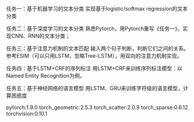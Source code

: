 任务一：基于机器学习的文本分类
实现基于logistic/softmax regression的文本分类

任务二：基于深度学习的文本分类
熟悉Pytorch，用Pytorch重写《任务一》，实现CNN、RNN的文本分类；

任务三：基于注意力机制的文本匹配
输入两个句子判断，判断它们之间的关系。参考ESIM（可以只用LSTM，忽略Tree-LSTM），用双向的注意力机制实现。

任务四：基于LSTM+CRF的序列标注
用LSTM+CRF来训练序列标注模型：以Named Entity Recognition为例。

任务五：基于神经网络的语言模型
用LSTM、GRU来训练字符级的语言模型，计算困惑度


pytorch:1.9.0
torch_geometric:2.5.3
torch_scatter:2.0.9
torch_sparse:0.6.12
torchvision:0.10.1
